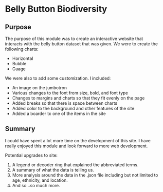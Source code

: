 # Belly Button Biodiversity
## Purpose
The purpose of this module was to create an interactive website that interacts with the belly button dataset that was given.  We were to create the following charts:
* Horizontal
* Bubble
* Guage

We were also to add some customization.  I included:
* An image on the jumbotron
* Various changes to the font from size, bold, and font type
* Changes to margins and charts so that they fit evenly on the page
* Added breaks so that there is space between charts
* Added color to the background and other features of the site
* Added a boarder to one of the items in the site


## Summary
I could have spent a lot more time on the development of this site.  I have really enjoyed this module and look forward to more web development.

Potential upgrades to site:
1. A legend or decoder ring that explained the abbreviated terms.
2. A summary of what the data is telling us.
3. More analysis around the data in the .json file including but not limited to age, ethnicity, and location.
4. And so...so much more.


